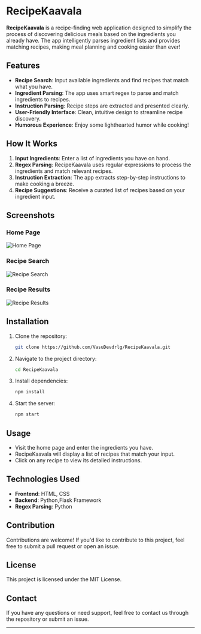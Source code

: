 # RecipeKaavala

**RecipeKaavala** is a recipe-finding web application designed to simplify the process of discovering delicious meals based on the ingredients you already have. The app intelligently parses ingredient lists and provides matching recipes, making meal planning and cooking easier than ever!

## Features

- **Recipe Search**: Input available ingredients and find recipes that match what you have.
- **Ingredient Parsing**: The app uses smart regex to parse and match ingredients to recipes.
- **Instruction Parsing**: Recipe steps are extracted and presented clearly.
- **User-Friendly Interface**: Clean, intuitive design to streamline recipe discovery.
- **Humorous Experience**: Enjoy some lighthearted humor while cooking!

## How It Works

1. **Input Ingredients**: Enter a list of ingredients you have on hand.
2. **Regex Parsing**: RecipeKaavala uses regular expressions to process the ingredients and match relevant recipes.
3. **Instruction Extraction**: The app extracts step-by-step instructions to make cooking a breeze.
4. **Recipe Suggestions**: Receive a curated list of recipes based on your ingredient input.

## Screenshots

### Home Page
![Home Page](https://envs.sh/w6T.jpg)

### Recipe Search
![Recipe Search](https://envs.sh/w6A.jpg)

### Recipe Results
![Recipe Results](path_to_screenshot3.png)

## Installation

1. Clone the repository:
    ```bash
    git clone https://github.com/VasuDevdrlg/RecipeKaavala.git
    ```
2. Navigate to the project directory:
    ```bash
    cd RecipeKaavala
    ```
3. Install dependencies:
    ```bash
    npm install
    ```
4. Start the server:
    ```bash
    npm start
    ```

## Usage

- Visit the home page and enter the ingredients you have.
- RecipeKaavala will display a list of recipes that match your input.
- Click on any recipe to view its detailed instructions.

## Technologies Used

- **Frontend**: HTML, CSS
- **Backend**: Python,Flask Framework
- **Regex Parsing**: Python

## Contribution

Contributions are welcome! If you'd like to contribute to this project, feel free to submit a pull request or open an issue.

## License

This project is licensed under the MIT License.

## Contact

If you have any questions or need support, feel free to contact us through the repository or submit an issue.

---

